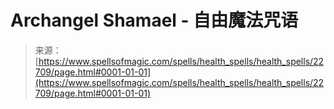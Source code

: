 <!--yml

category: 未分类

date: 2024-06-12 19:07:13

-->

# Archangel Shamael - 自由魔法咒语

> 来源：[https://www.spellsofmagic.com/spells/health_spells/health_spells/22709/page.html#0001-01-01](https://www.spellsofmagic.com/spells/health_spells/health_spells/22709/page.html#0001-01-01)

